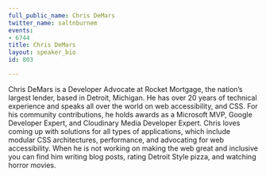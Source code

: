 ```yaml
---
full_public_name: Chris DeMars
twitter_name: saltnburnem
events:
- 6744
title: Chris DeMars
layout: speaker_bio
id: 803

---
```

Chris DeMars is a Developer Advocate at Rocket Mortgage, the nation’s largest lender, based in Detroit, Michigan. He has over 20 years of technical experience and speaks all over the world on web accessibility, and CSS. For his community contributions, he holds awards as a Microsoft MVP, Google Developer Expert, and Cloudinary Media Developer Expert. Chris loves coming up with solutions for all types of applications, which include modular CSS architectures, performance, and advocating for web accessibility. When he is not working on making the web great and inclusive you can find him writing blog posts, rating Detroit Style pizza, and watching horror movies.
